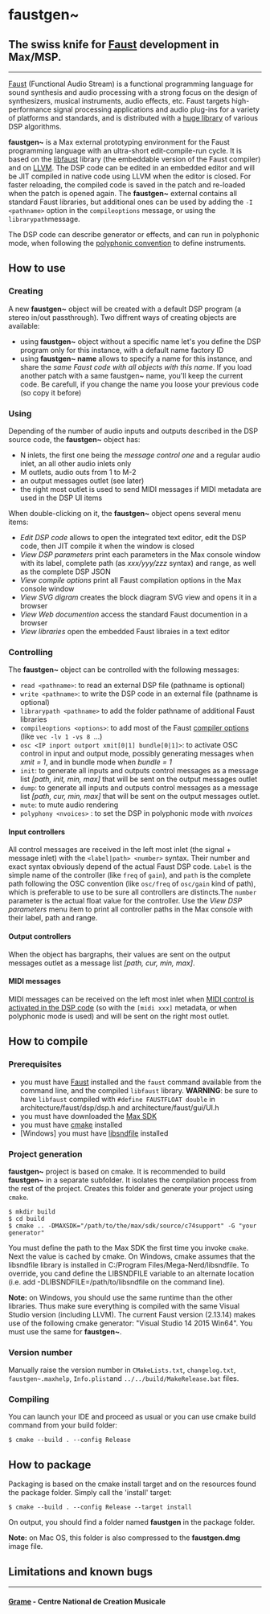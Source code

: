 
faustgen~
============================
## The swiss knife for [Faust](https://faust.grame.fr) development in Max/MSP.
--------------

[Faust](https://faust.grame.fr) (Functional Audio Stream) is a functional programming language for sound synthesis and audio processing with a strong focus on the design of synthesizers, musical instruments, audio effects, etc. Faust targets high-performance signal processing applications and audio plug-ins for a variety of platforms and standards, and is distributed with a [huge library](https://faustlibraries.grame.fr) of various DSP algorithms.

**faustgen~** is a Max external prototyping environment for the Faust programming language with an ultra-short edit-compile-run cycle. It is based on the [libfaust](https://faust.grame.fr) library (the embeddable version of the Faust compiler) and on [LLVM](http://llvm.org). The DSP code can be edited in an embedded editor and will be JIT compiled in native code using LLVM when the editor is closed. For faster reloading, the compiled code is saved in the patch and re-loaded when the patch is opened again. The **faustgen~** external contains all standard Faust libraries, but additional ones can be used by adding the `-I <pathname>` option in the `compileoptions` message, or using the `librarypath`message.

The DSP code can describe generator or effects, and can run in polyphonic mode, when following the [polyphonic convention](https://faustdoc.grame.fr/manual/midi/#midi-polyphony-support) to define instruments.  

## How to use 

### Creating

A new **faustgen~** object will be created with a default DSP program (a stereo in/out passthrough). Two diffrent ways of creating objects are available:

- using **faustgen~** object without a specific name let's you define the DSP program only for this instance, with a default name factory ID
- using **faustgen~ name** allows to specify a name for this instance, and share the *same Faust code with all objects with this name*. If you load another patch with a same faustgen~ name, you'll keep the current code. Be carefull, if you change the name you loose your previous code (so copy it before)

### Using

Depending of the number of audio inputs and outputs described in the DSP source code, the **faustgen~** object has:

- N inlets, the first one being the *message control one* and a regular audio inlet, an all other audio inlets only
- M outlets, audio outs from 1 to M-2
- an output messages outlet (see later)
- the right most outlet is used to send MIDI messages if MIDI metadata are used in the DSP UI items

When double-clicking on it, the **faustgen~** object opens several menu items:

- *Edit DSP code* allows to open the integrated text editor, edit the DSP code, then JIT compile it when the window is closed
- *View DSP parameters* print each parameters in the Max console window with its label, complete path (as *xxx/yyy/zzz* syntax) and range, as well as the complete DSP JSON 
- *View compile options* print all Faust compilation options in the Max console window
- *View SVG digram* creates the block diagram SVG view and opens it in a browser
-  *View Web documention* access the standard Faust documention in a browser
- *View libraries* open the embedded Faust libraies in a text editor

### Controlling

The **faustgen~** object can be controlled with the following messages:

- `read <pathname>`: to read an external DSP file (pathname is optional)
- `write <pathname>`: to write the DSP code in an external file (pathname is optional)
- `librarypath <pathname>` to add the folder pathname of additional Faust libraries
- `compileoptions <options>`: to add most of the Faust [compiler options]( https://faustdoc.grame.fr/manual/options/) (like `vec -lv 1 -vs 8 `...)
- `osc <IP inport outport xmit[0|1] bundle[0|1]>`: to activate OSC control in input and output mode, possibly generating messages when *xmit = 1*, and in bundle mode when *bundle = 1* 
- `init`: to generate all inputs and outputs control messages as a message list *[path, init, min, max]* that will be sent on the output messages outlet
- `dump`: to generate all inputs and outputs control messages as a message list *[path, cur, min, max]* that will be sent on the output messages outlet. 
- `mute`: to mute audio rendering
- `polyphony <nvoices>` : to set the DSP in polyphonic mode with *nvoices* 

#### Input controllers 

All control messages are received in the left most inlet (the signal + message inlet) with the `<label|path> <number>` syntax. Their number and exact syntax obviously depend of the actual Faust DSP code.  `Label` is the simple name of the controller (like `freq` of `gain`), and `path` is the complete path following the OSC convention (like `osc/freq` of `osc/gain` kind of path), which is preferable to use to be sure all controllers are distincts.The `number` parameter is the actual float value for the controller. Use the *View DSP parameters* menu item to print all controller paths in the Max console with their label, path and range.

#### Output controllers

When the object has bargraphs, their values are sent on the output messages outlet as a message list *[path, cur, min, max]*.

#### MIDI messages

MIDI messages can be received on the left most inlet when [MIDI  control is activated in the DSP code](https://faustdoc.grame.fr/manual/midi/) (so with the `[midi xxx]` metadata, or when polyphonic mode is used) and will be sent on the right most outlet.

## How to compile

### Prerequisites

- you must have [Faust](https://faust.grame.fr/) installed and the `faust` command available from the command line, and the compiled `libfaust` library. **WARNING**: be sure to have `libfaust` compiled with `#define FAUSTFLOAT double` in architecture/faust/dsp/dsp.h and architecture/faust/gui/UI.h
- you must have downloaded the [Max SDK](https://cycling74.com/downloads/sdk)
- you must have [cmake](https://cmake.org/) installed
- [Windows] you must have [libsndfile](http://www.mega-nerd.com/libsndfile/) installed

### Project generation

**faustgen~** project is based on cmake. It is recommended to build **faustgen~** in a separate subfolder. It isolates the compilation process from the rest of the project. Creates this folder and generate your project using `cmake`.

~~~~
$ mkdir build
$ cd build
$ cmake .. -DMAXSDK="/path/to/the/max/sdk/source/c74support" -G "your generator"
~~~~

You must define the path to the Max SDK the first time you invoke `cmake`. Next the value is cached by cmake.
On Windows, cmake assumes that the libsndfile library is installed in C:/Program Files/Mega-Nerd/libsndfile. To override, you cand define the LIBSNDFILE variable to an alternate location (i.e. add -DLIBSNDFILE=/path/to/libsndfile on the command line).

**Note:** on Windows, you should use the same runtime than the other libraries. Thus make sure everything is compiled with the same Visual Studio version (including LLVM). The current Faust version (2.13.14) makes use of the following cmake generator: "Visual Studio 14 2015 Win64". You must use the same for **faustgen~**.

### Version number

Manually raise the version number in `CMakeLists.txt`, `changelog.txt`, `faustgen~.maxhelp`, `Info.plist`and `../../build/MakeRelease.bat` files.

### Compiling

You can launch your IDE and proceed as usual or you can use cmake build command from your build folder:

~~~~
$ cmake --build . --config Release
~~~~

## How to package

Packaging is based on the cmake install target and on the resources found the package folder.
Simply call the 'install' target:

~~~~
$ cmake --build . --config Release --target install
~~~~

On output, you should find a folder named **faustgen** in the package folder.

**Note:** on Mac OS, this folder is also compressed to the **faustgen.dmg** image file.

## Limitations and known bugs

--------------
#### [Grame](http://www.grame.fr) - Centre National de Creation Musicale
